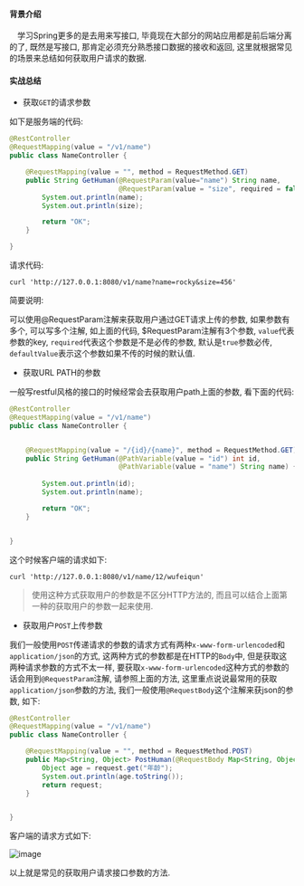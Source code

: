 #### 背景介绍

&emsp;学习Spring更多的是去用来写接口, 毕竟现在大部分的网站应用都是前后端分离的了, 既然是写接口, 那肯定必须充分熟悉接口数据的接收和返回, 这里就根据常见的场景来总结如何获取用户请求的数据.


#### 实战总结

* 获取`GET`的请求参数

如下是服务端的代码:

```java
@RestController
@RequestMapping(value = "/v1/name")
public class NameController {

    @RequestMapping(value = "", method = RequestMethod.GET)
    public String GetHuman(@RequestParam(value="name") String name,
                           @RequestParam(value = "size", required = false, defaultValue = "123") String size) {
        System.out.println(name);
        System.out.println(size);

        return "OK";
    }

}

```

请求代码:

```
curl 'http://127.0.0.1:8080/v1/name?name=rocky&size=456'
```

简要说明:

可以使用@RequestParam注解来获取用户通过GET请求上传的参数, 如果参数有多个, 可以写多个注解, 如上面的代码, $RequestParam注解有3个参数, `value`代表参数的key, `required`代表这个参数是不是必传的参数, 默认是`true`参数必传, `defaultValue`表示这个参数如果不传的时候的默认值.


* 获取URL PATH的参数

一般写restful风格的接口的时候经常会去获取用户path上面的参数, 看下面的代码:

```java
@RestController
@RequestMapping(value = "/v1/name")
public class NameController {


    @RequestMapping(value = "/{id}/{name}", method = RequestMethod.GET)
    public String GetHuman(@PathVariable(value = "id") int id,
                           @PathVariable(value = "name") String name) {
                           
        System.out.println(id);
        System.out.println(name);

        return "OK";
    }


}
```

这个时候客户端的请求如下:

```
curl 'http://127.0.0.1:8080/v1/name/12/wufeiqun'
```

> 使用这种方式获取用户的参数是不区分HTTP方法的, 而且可以结合上面第一种的获取用户的参数一起来使用.



* 获取用户`POST`上传参数

我们一般使用`POST`传递请求的参数的请求方式有两种`x-www-form-urlencoded`和`application/json`的方式, 这两种方式的参数都是在HTTP的`Body`中, 但是获取这两种请求参数的方式不太一样, 要获取`x-www-form-urlencoded`这种方式的参数的话会用到`@RequestParam`注解, 请参照上面的方法, 这里重点说说最常用的获取`application/json`参数的方法, 我们一般使用`@RequestBody`这个注解来获json的参数, 如下:

```java
@RestController
@RequestMapping(value = "/v1/name")
public class NameController {

    @RequestMapping(value = "", method = RequestMethod.POST)
    public Map<String, Object> PostHuman(@RequestBody Map<String, Object> request) {
        Object age = request.get("年龄");
        System.out.println(age.toString());
        return request;
    }


}

```

客户端的请求方式如下:

![image](https://user-images.githubusercontent.com/7486508/34140958-1c52c13e-e4b9-11e7-9f10-e2d3a197a0a3.png)


以上就是常见的获取用户请求接口参数的方法.